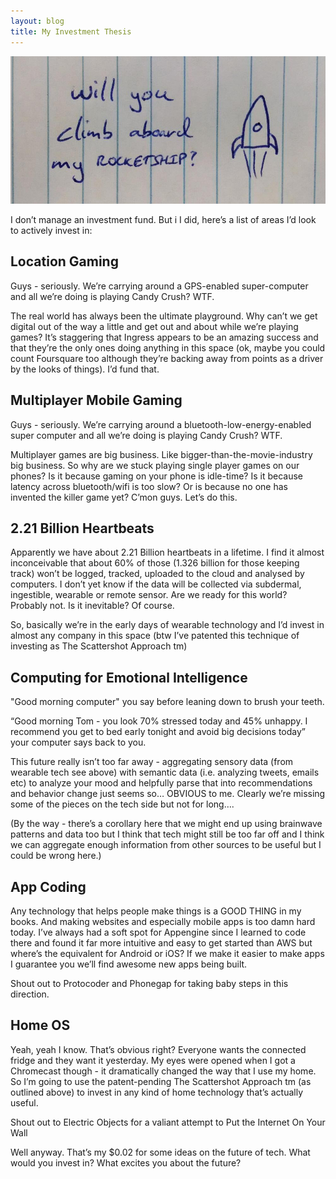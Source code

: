 ```yaml
---
layout: blog
title: My Investment Thesis
---
```


![](/images/rocketship.jpg)

I don’t manage an investment fund. But i I did, here’s a list of areas I’d look to actively invest in:

## Location Gaming

Guys - seriously. We’re carrying around a GPS-enabled super-computer and all we’re doing is playing Candy Crush? WTF.

The real world has always been the ultimate playground. Why can’t we get digital out of the way a little and get out and about while we’re playing games? It’s staggering that Ingress appears to be an amazing success and that they’re the only ones doing anything in this space (ok, maybe you could count Foursquare too although they’re backing away from points as a driver by the looks of things). I’d fund that.

## Multiplayer Mobile Gaming

Guys - seriously. We’re carrying around a bluetooth-low-energy-enabled super computer and all we’re doing is playing Candy Crush? WTF.

Multiplayer games are big business. Like bigger-than-the-movie-industry big business. So why are we stuck playing single player games on our phones? Is it because gaming on your phone is idle-time? Is it because latency across bluetooth/wifi is too slow? Or is because no one has invented the killer game yet? C’mon guys. Let’s do this.

## 2.21 Billion Heartbeats

Apparently we have about 2.21 Billion heartbeats in a lifetime. I find it almost inconceivable that about 60% of those (1.326 billion for those keeping track) won’t be logged, tracked, uploaded to the cloud and analysed by computers. I don’t yet know if the data will be collected via subdermal, ingestible, wearable or remote sensor. Are we ready for this world? Probably not. Is it inevitable? Of course.

So, basically we’re in the early days of wearable technology and I’d invest in almost any company in this space (btw I’ve patented this technique of investing as The Scattershot Approach tm)

## Computing for Emotional Intelligence

"Good morning computer" you say before leaning down to brush your teeth.

“Good morning Tom - you look 70% stressed today and 45% unhappy. I recommend you get to bed early tonight and avoid big decisions today” your computer says back to you.

This future really isn’t too far away - aggregating sensory data (from wearable tech see above) with semantic data (i.e. analyzing tweets, emails etc) to analyze your mood and helpfully parse that into recommendations and behavior change just seems so… OBVIOUS to me. Clearly we’re missing some of the pieces on the tech side but not for long….

(By the way - there’s a corollary here that we might end up using brainwave patterns and data too but I think that tech might still be too far off and I think we can aggregate enough information from other sources to be useful but I could be wrong here.)

## App Coding

Any technology that helps people make things is a GOOD THING in my books. And making websites and especially mobile apps is too damn hard today. I’ve always had a soft spot for Appengine since I learned to code there and found it far more intuitive and easy to get started than AWS but where’s the equivalent for Android or iOS? If we make it easier to make apps I guarantee you we’ll find awesome new apps being built.

Shout out to Protocoder and Phonegap for taking baby steps in this direction.

## Home OS

Yeah, yeah I know. That’s obvious right? Everyone wants the connected fridge and they want it yesterday. My eyes were opened when I got a Chromecast though - it dramatically changed the way that I use my home. So I’m going to use the patent-pending The Scattershot Approach tm (as outlined above) to invest in any kind of home technology that’s actually useful.

Shout out to Electric Objects for a valiant attempt to Put the Internet On Your Wall

Well anyway. That’s my $0.02 for some ideas on the future of tech. What would you invest in? What excites you about the future?
